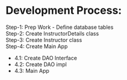 # Development Process:
Step-1: Prep Work - Define database tables <br>
Step-2: Create InstructorDetails class <br>
Step-3: Create Instructor class <br>
Step-4: Create Main App <br>
- 4.1: Create DAO Interface 
- 4.2: Create DAO impl
- 4.3: Main App
